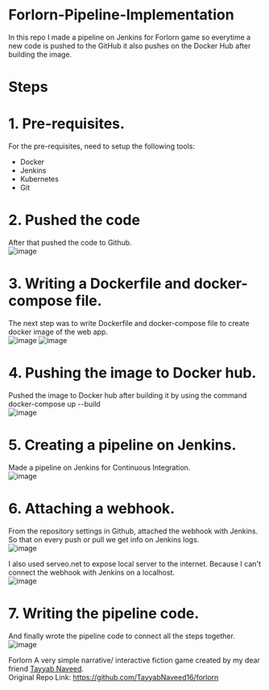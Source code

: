 # Forlorn-Pipeline-Implementation
In this repo I made a pipeline on Jenkins for Forlorn game so everytime a new code is pushed to the GitHub it also pushes on the Docker Hub after building the image.

# Steps

# 1. Pre-requisites.  
For the pre-requisites, need to setup the following tools:
- Docker
- Jenkins
- Kubernetes
- Git

# 2. Pushed the code   
After that pushed the code to Github.  
![image](https://github.com/user-attachments/assets/29b44695-0b1d-41dd-8344-f7b1d84a2e7a)  

# 3. Writing a Dockerfile and docker-compose file.  
The next step was to write Dockerfile and docker-compose file to create docker image of the web app.    
![image](https://github.com/user-attachments/assets/9737ef16-4889-458b-8235-eb0814024256)
![image](https://github.com/user-attachments/assets/619f9eb5-3926-41e7-b054-fbd930f5f72d)

# 4. Pushing the image to Docker hub.  
Pushed the image to Docker hub after building it by using the command docker-compose up --build  
![image](https://github.com/user-attachments/assets/a11c9f31-35a0-4bf4-a703-535edb49d87d)

# 5. Creating a pipeline on Jenkins.  
Made a pipeline on Jenkins for Continuous Integration.  
![image](https://github.com/user-attachments/assets/87b97d07-26d4-4edb-bfe6-9f05fa6cfe7b)

# 6. Attaching a webhook.  
From the repository settings in Github, attached the webhook with Jenkins. So that on every push or pull we get info on Jenkins logs.  
![image](https://github.com/user-attachments/assets/080ca450-87d7-4a0a-bab4-ef86e1434333)

I also used serveo.net to expose local server to the internet. Because I can't connect the webhook with Jenkins on a localhost.  
![image](https://github.com/user-attachments/assets/c99577f8-c4e2-4e08-8713-caab4ca221db)

# 7. Writing the pipeline code.  
And finally wrote the pipeline code to connect all the steps together.  
![image](https://github.com/user-attachments/assets/aa4f3759-e744-49d7-90f2-335acd0671e4)


Forlorn A very simple narrative/ interactive fiction game created by my dear friend [Tayyab Naveed](https://github.com/TayyabNaveed16).  
Original Repo Link: https://github.com/TayyabNaveed16/forlorn
